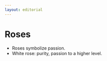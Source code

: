 ```yaml
---
layout: editorial
---
```


# Roses

* Roses symbolize passion.
* White rose: purity, passion to a higher level.
